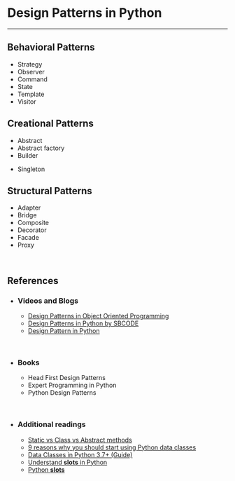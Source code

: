 # Design Patterns in Python

***


## Behavioral Patterns
- Strategy
- Observer
- Command
- State
- Template
- Visitor


## Creational Patterns
- Abstract
- Abstract factory
- Builder
<!-- - Prototype -->
- Singleton


## Structural Patterns
- Adapter
- Bridge
- Composite
- Decorator
- Facade
- Proxy

<br>

## References
  - ### Videos and Blogs
    - [Design Patterns in Object Oriented Programming]('https://www.youtube.com/playlist?list=PLrhzvIcii6GNjpARdnO4ueTUAVR9eMBpc')
    - [Design Patterns in Python by SBCODE]('https://www.youtube.com/playlist?list=PLKWUX7aMnlEJzRvCXnwFEdk_WJDNjMDOo')
    - [Design Pattern in Python]('https://sbcode.net/python/)

  <br>

  - ### Books
    - Head First Design Patterns
    - Expert Programming in Python
    - Python Design Patterns

  <br>

  - ### Additional readings
    - [Static vs Class vs Abstract methods]('https://medium.com/nerd-for-tech/python-instance-vs-static-vs-class-vs-abstract-methods-1952a5c77d9d)
    - [9 reasons why you should start using Python data classes]('https://towardsdatascience.com/9-reasons-why-you-should-start-using-python-dataclasses-98271adadc66')
    - [Data Classes in Python 3.7+ (Guide)]('https://realpython.com/python-data-classes/')
    - [Understand __slots__ in Python]('https://towardsdatascience.com/understand-slots-in-python-e3081ef5196d')
    - [Python __slots__]('https://www.pythontutorial.net/python-oop/python-__slots__/')
